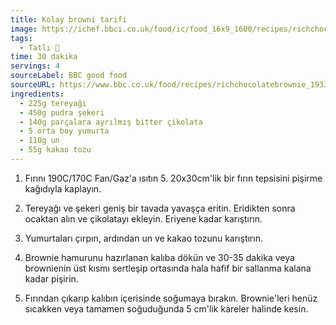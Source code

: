```yaml
---
title: Kolay browni tarifi
image: https://ichef.bbci.co.uk/food/ic/food_16x9_1600/recipes/richchocolatebrownie_1933_16x9.jpg
tags:
  - Tatlı 🍰
time: 30 dakika
servings: 4
sourceLabel: BBC good food
sourceURL: https://www.bbc.co.uk/food/recipes/richchocolatebrownie_1933/
ingredients:
  - 225g tereyağı
  - 450g pudra şekeri
  - 140g parçalara ayrılmış bitter çikolata
  - 5 orta boy yumurta
  - 110g un
  - 55g kakao tozu
---
```


1. Fırını 190C/170C Fan/Gaz'a ısıtın 5. 20x30cm'lik bir fırın tepsisini pişirme kağıdıyla kaplayın.

2. Tereyağı ve şekeri geniş bir tavada yavaşça eritin. Eridikten sonra ocaktan alın ve çikolatayı ekleyin.  Eriyene kadar karıştırın.

3. Yumurtaları çırpın, ardından un ve kakao tozunu karıştırın.

4. Brownie hamurunu hazırlanan kalıba dökün ve 30-35 dakika veya brownienin üst kısmı sertleşip ortasında hala hafif bir sallanma kalana kadar pişirin.

5. Fırından çıkarıp kalıbın içerisinde soğumaya bırakın. Brownie'leri henüz sıcakken veya tamamen soğuduğunda 5 cm'lik kareler halinde kesin.
